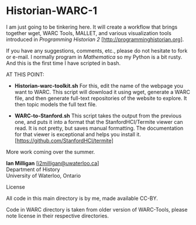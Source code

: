 Historian-WARC-1
======================

I am just going to be tinkering here. It will create a workflow that brings together wget, WARC Tools, MALLET,
and various visualization tools introduced in _Programming Historian 2_ [http://programminghistorian.org].

If you have any suggestions, comments, etc., please do not hesitate to fork or e-mail. I normally program in <em>Mathematica</em> 
so my Python is a bit rusty. And this is the first time I have scripted in bash.

AT THIS POINT:
- <b>Historian-warc-toolkit.sh</b>
    For this, edit the name of the webpage you want to WARC.
    This script will download it using wget, generate a WARC file, and then generate full-text repositories
    of the website to explore. It then topic models the full text file.

- <b>WARC-to-Stanford.sh</b>
    This script takes the output from the previous one, and puts it into a format that the StanfordHCI/Termite viewer
    can read. It is not pretty, but saves manual formatting. The documentation for that viewer is exceptional and
    helps you install it. [https://github.com/StanfordHCI/termite]

More work coming over the summer.

<b>Ian Milligan</b> [i2milligan@uwaterloo.ca]<br>
Department of History<br>
University of Waterloo, Ontario

License

All code in this main directory is by me, made available CC-BY.

Code in WARC directory is taken from older version of WARC-Tools, please note license in their respective
directories.
